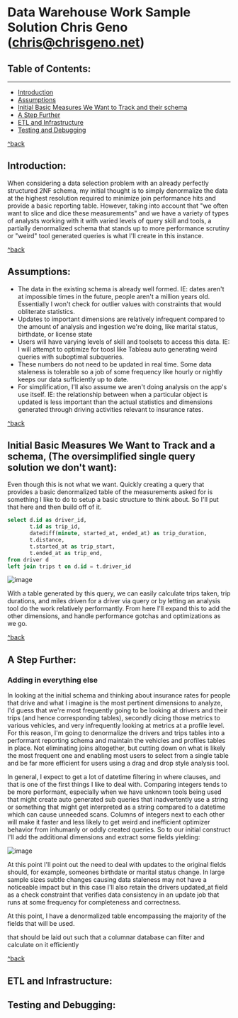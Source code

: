# Data Warehouse Work Sample Solution Chris Geno (chris@chrisgeno.net)

## <a id="toc-table-of-contents"></a> Table of Contents:
------
- [Introduction](#toc-introduction)
- [Assumptions](#toc-assumptions)
- [Initial Basic Measures We Want to Track and their schema](#toc-initial-solution)
- [A Step Further](#toc-a-step-further)
- [ETL and Infrastructure](#toc-etl-infrastructure)
- [Testing and Debugging](#toc-testing-and-debugging)

[^back](#toc-table-of-contents)

## <a id="toc-introduction"></a>Introduction:

When considering a data selection problem with an already perfectly structured 2NF schema, my initial thought is to simply denormalize the data at the highest resolution required to minimize join performance hits and provide a basic reporting table. However, taking into account that "we often want to slice and dice these measurements" and we have a variety of types of analysts working with it with varied levels of query skill and tools, a partially denormalized schema that stands up to more performance scrutiny or "weird" tool generated queries is what I'll create in this instance.

[^back](#toc-table-of-contents)

## <a id="toc-assumptions"></a> Assumptions:

* The data in the existing schema is already well formed. IE: dates aren't at impossible times in the future, people aren't a million years old. Essentially I won't check for outlier values with constraints that would obliterate statistics. 
* Updates to important dimensions are relatively infrequent compared to the amount of analysis and ingestion we're doing, like marital status, birthdate, or license state
* Users will have varying levels of skill and toolsets to access this data. IE: I will attempt to optimize for toosl like Tableau auto generating weird queries with suboptimal subqueries.
* These numbers do not need to be updated in real time. Some data staleness is tolerable so a job of some frequency like hourly or nightly keeps our data sufficiently up to date.
* For simplification, I'll also assume we aren't doing analysis on the app's use itself. IE: the relationship between when a particular object is updated is less important than the actual statistics and dimensions generated through driving activities relevant to insurance rates.

[^back](#toc-table-of-contents)

## <a id="toc-initial-solution"></a> Initial Basic Measures We Want to Track and a schema, (The oversimplified single query solution we don't want):

Even though this is not what we want. Quickly creating a query that provides a basic denormalized table of the measurements asked for is something I like to do to setup a basic structure to think about. So I'll put that here and then build off of it.

``` sql
select d.id as driver_id,
       t.id as trip_id,
       datediff(minute, started_at, ended_at) as trip_duration,
       t.distance,
       t.started_at as trip_start,
       t.ended_at as trip_end,
from driver d
left join trips t on d.id = t.driver_id
``` 
![image](https://user-images.githubusercontent.com/22456230/122685809-5cca5280-d1d3-11eb-8a31-20a978a02647.png)

With a table generated by this query, we can easily calculate trips taken, trip durations, and miles driven for a driver via query or by letting an analysis tool do the work relatively performantly. From here I'll expand this to add the other dimensions, and handle performance gotchas and optimizations as we go. 

[^back](#toc-table-of-contents)

## <a id="toc-a-step-further"></a> A Step Further:

### Adding in everything else
In looking at the initial schema and thinking about insurance rates for people that drive and what I imagine is the most pertinent dimensions to analyze, I'd guess that we're most frequently going to be looking at drivers and their trips (and hence corresponding tables), secondly dicing those metrics to various vehicles, and very infrequently looking at metrics at a profile level. For this reason, I'm going to denormalize the drivers and trips tables into a performant reporting schema and maintain the vehicles and profiles tables in place. Not eliminating joins altogether, but cutting down on what is likely the most frequent one and enabling most users to select from a single table and be far more efficient for users using a drag and drop style analysis tool.

In general, I expect to get a lot of datetime filtering in where clauses, and that is one of the first things I like to deal with. Comparing integers tends to be more performant, especially when we have unknown tools being used that might create auto generated sub queries that inadvertently use a string or something that might get interpreted as a string compared to a datetime which can cause unneeded scans. Columns of integers next to each other will make it faster and less likely to get weird and inefficient optimizer behavior from inhumanly or oddly created queries. So to our initial construct I'll add the additional dimensions and extract some fields yielding:

![image](https://user-images.githubusercontent.com/22456230/122688091-c94b4e80-d1df-11eb-997f-ad90b6238ff6.png)


At this point I'll point out the need to deal with updates to the original fields should, for example, someones birthdate or marital status change. In large sample sizes subtle changes causing data staleness may not have a noticeable impact but in this case I'll also retain the drivers updated_at field as a check constraint that verifies data consistency in an update job that runs at some frequency for completeness and correctness.

At this point, I have a denormalized table encompassing the majority of the fields that will be used. 

that should be laid out such that a columnar database can filter and calculate on it efficiently


[^back](#toc-table-of-contents)

## <a id="toc-etl-infrastructure"></a> ETL and Infrastructure:

## <a id="toc-testing-and-debugging"></a> Testing and Debugging:


